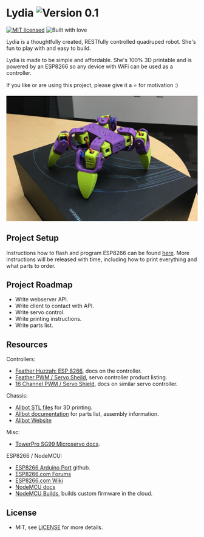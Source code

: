 # Lydia ![Version 0.1](https://img.shields.io/badge/Version-0.1-green.svg)


[![MIT licensed](https://img.shields.io/badge/license-MIT-blue.svg)](/LICENSE)
![Built with love](https://img.shields.io/badge/built%20with-%E2%9D%A4-FF8080.svg)

Lydia is a thoughtfully created, RESTfully controlled quadruped robot. She's fun to play with and easy to build.

Lydia is made to be simple and affordable. She's 100% 3D printable and is powered by an ESP8266 so any device with WiFi can be used as a controller.

If you like or are using this project, please give it a :star: for motivation :)

![Picture of Lydia](/lydia.jpg)

## Project Setup

Instructions how to flash and program ESP8266 can be found [here](/arduino/README.md). More instructions will be released with time, including how to print everything and what parts to order.

## Project Roadmap

- Write webserver API.
- Write client to contact with API.
- Write servo control.
- Write printing instructions.
- Write parts list.

## Resources

Controllers:

- [Feather Huzzah: ESP 8266](https://learn.adafruit.com/adafruit-feather-huzzah-esp8266?view=all), docs on the controller.
- [Feather PWM / Servo Sheild](https://www.adafruit.com/products/2928), servo controller product listing.
- [16 Channel PWM / Servo Shield](https://learn.adafruit.com/adafruit-16-channel-pwm-slash-servo-shield?view=all), docs on similar servo controller.

Chassis:

- [Allbot STL files](http://www.thingiverse.com/thing:1434665) for 3D printing.
- [Allbot documentation](http://manuals.velleman.eu/category.php) for parts list, assembly information.
- [Allbot Website](http://www.allbot.eu/)

Misc:

- [TowerPro SG99 Microservo docs](http://www.micropik.com/PDF/SG90Servo.pdf).

ESP8266 / NodeMCU:

- [ESP8266 Arduino Port](https://github.com/esp8266/Arduino) github.
- [ESP8266.com Forums](http://www.esp8266.com/)
- [ESP8266.com Wiki](http://www.esp8266.com/wiki)
- [NodeMCU docs](http://nodemcu.readthedocs.io/en/dev/)
- [NodeMCU Builds](http://nodemcu-build.com/), builds custom firmware in the cloud.

## License

- MIT, see [LICENSE](/LICENSE) for more details.
